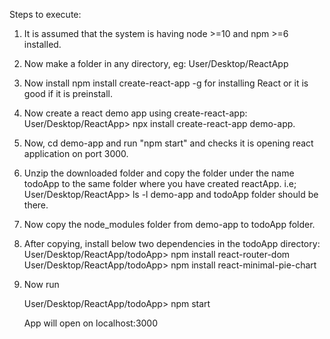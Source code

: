 Steps to execute:

1. It is assumed that the system is having node >=10 and npm >=6 installed.
2. Now make a folder in any directory, eg: User/Desktop/ReactApp
3. Now install npm install create-react-app -g for installing React or it is
   good if it is preinstall.
4. Now create a react demo app using create-react-app: User/Desktop/ReactApp>
   npx install create-react-app demo-app.
5. Now, cd demo-app and run "npm start" and checks it is opening react 
   application on port 3000.
6. Unzip the downloaded folder and copy the folder under the name todoApp to 
   the same folder where you have created reactApp. i.e; User/Desktop/ReactApp> ls -l
   demo-app and todoApp folder should be there.
7. Now copy the node_modules folder from demo-app to todoApp folder.
8. After copying, install below two dependencies in the todoApp directory:
	User/Desktop/ReactApp/todoApp> npm install react-router-dom
	User/Desktop/ReactApp/todoApp> npm install react-minimal-pie-chart
9.  Now run 

	User/Desktop/ReactApp/todoApp> npm start

	App will open on localhost:3000
